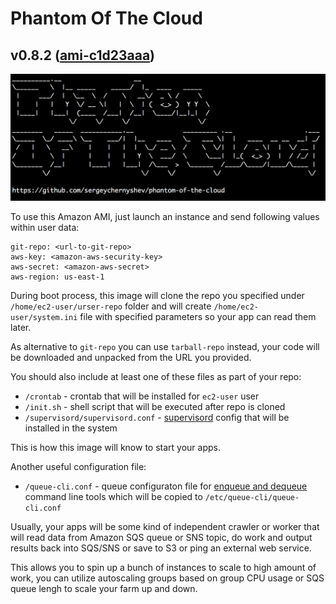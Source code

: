 Phantom Of The Cloud
====================
v0.8.2 ([ami-c1d23aaa](https://console.aws.amazon.com/ec2/v2/home?region=us-east-1#Images:visibility=public-images;search=ami-c1d23aaa;sort=name))
--------------------

![Login Screen](screenshot.png)

To use this Amazon AMI, just launch an instance and send following values within user data:

    git-repo: <url-to-git-repo>
    aws-key: <amazon-aws-security-key>
    aws-secret: <amazon-aws-secret>
    aws-region: us-east-1

During boot process, this image will clone the repo you specified under `/home/ec2-user/urser-repo` folder and will create `/home/ec2-user/system.ini` file with specified parameters so your app can read them later.

As alternative to `git-repo` you can use `tarball-repo` instead, your code will be downloaded and unpacked from the URL you provided.

You should also include at least one of these files as part of your repo:
* `/crontab` - crontab that will be installed for `ec2-user` user
* `/init.sh` - shell script that will be executed after repo is cloned
* `/supervisord/supervisord.conf` - [supervisord](http://supervisord.org/) config that will be installed in the system

This is how this image will know to start your apps.

Another useful configuration file:
* `/queue-cli.conf` - queue configuraton file for [enqueue and dequeue](https://github.com/sergeychernyshev/queue-cli) command line tools which will be copied to `/etc/queue-cli/queue-cli.conf`

Usually, your apps will be some kind of independent crawler or worker that will read data from Amazon SQS queue or SNS topic, do work and output results back into SQS/SNS or save to S3 or ping an external web service.

This allows you to spin up a bunch of instances to scale to high amount of work, you can utilize autoscaling groups based on group CPU usage or SQS queue lengh to scale your farm up and down.
